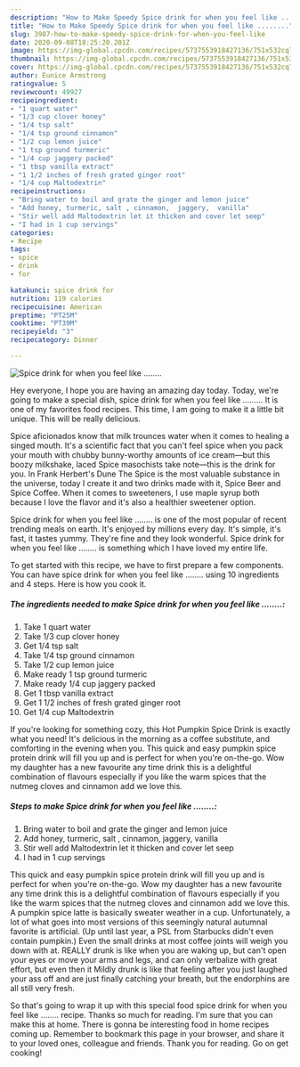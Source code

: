 ```yaml
---
description: "How to Make Speedy Spice drink for when you feel like ........"
title: "How to Make Speedy Spice drink for when you feel like ........"
slug: 3987-how-to-make-speedy-spice-drink-for-when-you-feel-like
date: 2020-09-08T18:25:20.201Z
image: https://img-global.cpcdn.com/recipes/5737553918427136/751x532cq70/spice-drink-for-when-you-feel-like-recipe-main-photo.jpg
thumbnail: https://img-global.cpcdn.com/recipes/5737553918427136/751x532cq70/spice-drink-for-when-you-feel-like-recipe-main-photo.jpg
cover: https://img-global.cpcdn.com/recipes/5737553918427136/751x532cq70/spice-drink-for-when-you-feel-like-recipe-main-photo.jpg
author: Eunice Armstrong
ratingvalue: 5
reviewcount: 49927
recipeingredient:
- "1 quart water"
- "1/3 cup clover honey"
- "1/4 tsp salt"
- "1/4 tsp ground cinnamon"
- "1/2 cup lemon juice"
- "1 tsp ground turmeric"
- "1/4 cup jaggery packed"
- "1 tbsp vanilla extract"
- "1 1/2 inches of fresh grated ginger root"
- "1/4 cup Maltodextrin"
recipeinstructions:
- "Bring water to boil and grate the ginger and lemon juice"
- "Add honey, turmeric, salt , cinnamon,  jaggery,  vanilla"
- "Stir well add Maltodextrin let it thicken and cover let seep"
- "I had in 1 cup servings"
categories:
- Recipe
tags:
- spice
- drink
- for

katakunci: spice drink for 
nutrition: 119 calories
recipecuisine: American
preptime: "PT25M"
cooktime: "PT39M"
recipeyield: "3"
recipecategory: Dinner

---
```



![Spice drink for when you feel like ........](https://img-global.cpcdn.com/recipes/5737553918427136/751x532cq70/spice-drink-for-when-you-feel-like-recipe-main-photo.jpg)

Hey everyone, I hope you are having an amazing day today. Today, we're going to make a special dish, spice drink for when you feel like ......... It is one of my favorites food recipes. This time, I am going to make it a little bit unique. This will be really delicious.

Spice aficionados know that milk trounces water when it comes to healing a singed mouth. It&#39;s a scientific fact that you can&#39;t feel spice when you pack your mouth with chubby bunny-worthy amounts of ice cream—but this boozy milkshake, laced Spice masochists take note—this is the drink for you. In Frank Herbert&#39;s Dune The Spice is the most valuable substance in the universe, today I create it and two drinks made with it, Spice Beer and Spice Coffee. When it comes to sweeteners, I use maple syrup both because I love the flavor and it&#39;s also a healthier sweetener option.

Spice drink for when you feel like ........ is one of the most popular of recent trending meals on earth. It's enjoyed by millions every day. It's simple, it's fast, it tastes yummy. They're fine and they look wonderful. Spice drink for when you feel like ........ is something which I have loved my entire life.


To get started with this recipe, we have to first prepare a few components. You can have spice drink for when you feel like ........ using 10 ingredients and 4 steps. Here is how you cook it.

<!--inarticleads1-->

##### The ingredients needed to make Spice drink for when you feel like ........:

1. Take 1 quart water
1. Take 1/3 cup clover honey
1. Get 1/4 tsp salt
1. Take 1/4 tsp ground cinnamon
1. Take 1/2 cup lemon juice
1. Make ready 1 tsp ground turmeric
1. Make ready 1/4 cup jaggery packed
1. Get 1 tbsp vanilla extract
1. Get 1 1/2 inches of fresh grated ginger root
1. Get 1/4 cup Maltodextrin


If you&#39;re looking for something cozy, this Hot Pumpkin Spice Drink is exactly what you need! It&#39;s delicious in the morning as a coffee substitute, and comforting in the evening when you. This quick and easy pumpkin spice protein drink will fill you up and is perfect for when you&#39;re on-the-go. Wow my daughter has a new favourite any time drink this is a delightful combination of flavours especially if you like the warm spices that the nutmeg cloves and cinnamon add we love this. 

<!--inarticleads2-->

##### Steps to make Spice drink for when you feel like ........:

1. Bring water to boil and grate the ginger and lemon juice
1. Add honey, turmeric, salt , cinnamon,  jaggery,  vanilla
1. Stir well add Maltodextrin let it thicken and cover let seep
1. I had in 1 cup servings


This quick and easy pumpkin spice protein drink will fill you up and is perfect for when you&#39;re on-the-go. Wow my daughter has a new favourite any time drink this is a delightful combination of flavours especially if you like the warm spices that the nutmeg cloves and cinnamon add we love this. A pumpkin spice latte is basically sweater weather in a cup. Unfortunately, a lot of what goes into most versions of this seemingly natural autumnal favorite is artificial. (Up until last year, a PSL from Starbucks didn&#39;t even contain pumpkin.) Even the small drinks at most coffee joints will weigh you down with at. REALLY drunk is like when you are waking up, but can&#39;t open your eyes or move your arms and legs, and can only verbalize with great effort, but even then it Mildly drunk is like that feeling after you just laughed your ass off and are just finally catching your breath, but the endorphins are all still very fresh. 

So that's going to wrap it up with this special food spice drink for when you feel like ........ recipe. Thanks so much for reading. I'm sure that you can make this at home. There is gonna be interesting food in home recipes coming up. Remember to bookmark this page in your browser, and share it to your loved ones, colleague and friends. Thank you for reading. Go on get cooking!

